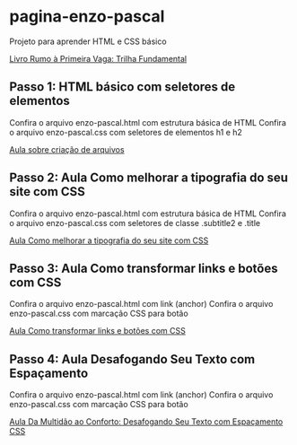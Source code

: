 # pagina-enzo-pascal
Projeto para aprender HTML e CSS básico

[Livro Rumo à Primeira Vaga: Trilha Fundamental](https://l.dev.pro.br/ebook-rpv-trilha-fundamental)

## Passo 1: HTML básico com seletores de elementos
Confira o arquivo enzo-pascal.html com estrutura básica de HTML
Confira o arquivo enzo-pascal.css com seletores de elementos h1 e h2

[Aula sobre criação de arquivos](https://l.dev.pro.br/css-enzo-pascal-1)

## Passo 2: Aula Como melhorar a tipografia do seu site com CSS
Confira o arquivo enzo-pascal.html com estrutura básica de HTML
Confira o arquivo enzo-pascal.css com seletores de classe .subtitle2 e .title

[Aula Como melhorar a tipografia do seu site com CSS](https://l.dev.pro.br/tipografia-css-enzo-pascal-2)

## Passo 3: Aula Como transformar links e botões com CSS
Confira o arquivo enzo-pascal.html com link (anchor)
Confira o arquivo enzo-pascal.css com marcação CSS para botão

[Aula Como transformar links e botões com CSS](https://l.dev.pro.br/ebook-rpv-links-e-botoes-css)

## Passo 4: Aula  Desafogando Seu Texto com Espaçamento 
Confira o arquivo enzo-pascal.html com link (anchor)
Confira o arquivo enzo-pascal.css com marcação CSS para botão

[Aula Da Multidão ao Conforto: Desafogando Seu Texto com Espaçamento CSS](https://l.dev.pro.br/aula-espacamento-de-texto)





